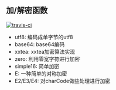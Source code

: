 ## 加/解密函数

[![travis-ci](https://travis-ci.org/zenxds/encryptors.svg?branch=master)](https://travis-ci.org/zenxds/encryptors)

* utf8: 编码成单字节的utf8
* base64: base64编码
* xxtea: xxtea加密算法实现
* zero: 利用零宽字符进行加密
* simple16: 简单加密
* E: 一种简单的对称加密
* E2/E3/E4: 对charCode做些处理进行加密
